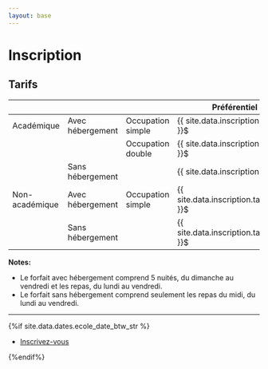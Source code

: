 ```yaml
---
layout: base
---
```

# Inscription

## Tarifs

|                   |                   |                       | Préférentiel (avant {{ site.data.dates.fin_preferentiel }} )                                              | Régulier                                                              |
|----------------   |------------------ |-------------------    |------------------------------------------------------------------------   |--------------------------------------------------------------------   |
| Académique        | Avec hébergement  | Occupation simple     | {{ site.data.inscription.tarifs.academique.hebergement.simple.preferentiel }}$        | {{ site.data.inscription.tarifs.academique.hebergement.simple.regulier }}$        |
|                   |                   | Occupation double     | {{ site.data.inscription.tarifs.academique.hebergement.double.preferentiel }}$        | {{ site.data.inscription.tarifs.academique.hebergement.double.regulier }}$        |
|                   | Sans hébergement  |                       | {{ site.data.inscription.tarifs.academique.sans_hebergement.preferentiel }}$          | {{ site.data.inscription.tarifs.academique.sans_hebergement.regulier }}$          |
| Non-académique    | Avec hébergement  | Occupation simple     | {{ site.data.inscription.tarifs.non_academique.hebergement.simple.preferentiel }}$    | {{ site.data.inscription.tarifs.non_academique.hebergement.simple.regulier }}$    |
|                   | Sans hébergement  |                       | {{ site.data.inscription.tarifs.non_academique.sans_hebergement.preferentiel }}$      | {{ site.data.inscription.tarifs.non_academique.sans_hebergement.regulier }}$      |

**Notes:**
* Le forfait avec hébergement comprend 5 nuités, du dimanche au vendredi et les repas, du lundi au vendredi.
* Le forfait sans hébergement comprend seulement les repas du midi, du lundi au vendredi.

<hr>

{%if site.data.dates.ecole_date_btw_str %}
<section class="special">
<ul class="actions stacked">
    <li><a href="{{site.data.inscription.url}}" class="button">Inscrivez-vous</a></li>
</ul>
</section>
{%endif%}
